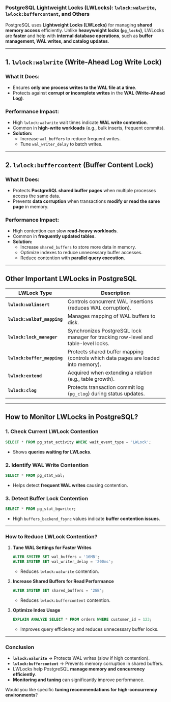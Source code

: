 ### **PostgreSQL Lightweight Locks (LWLocks): `lwlock:walwrite`, `lwlock:buffercontent`, and Others**  
PostgreSQL uses **Lightweight Locks (LWLocks)** for managing **shared memory access** efficiently. Unlike **heavyweight locks (`pg_locks`)**, LWLocks are **faster** and help with **internal database operations**, such as **buffer management, WAL writes, and catalog updates**.

---

## **1. `lwlock:walwrite` (Write-Ahead Log Write Lock)**
### **What It Does:**  
- Ensures **only one process writes to the WAL file at a time**.  
- Protects against **corrupt or incomplete writes** in the **WAL (Write-Ahead Log)**.  

### **Performance Impact:**  
- High `lwlock:walwrite` wait times indicate **WAL write contention**.  
- Common in **high-write workloads** (e.g., bulk inserts, frequent commits).  
- **Solution:**
  - Increase `wal_buffers` to reduce frequent writes.
  - Tune `wal_writer_delay` to batch writes.

---

## **2. `lwlock:buffercontent` (Buffer Content Lock)**
### **What It Does:**  
- Protects **PostgreSQL shared buffer pages** when multiple processes access the same data.  
- Prevents **data corruption** when transactions **modify or read the same page** in memory.  

### **Performance Impact:**  
- High contention can slow **read-heavy workloads**.
- Common in **frequently updated tables**.
- **Solution:**
  - Increase `shared_buffers` to store more data in memory.
  - Optimize indexes to reduce unnecessary buffer accesses.
  - Reduce contention with **parallel query execution**.

---

## **Other Important LWLocks in PostgreSQL**
| **LWLock Type**            | **Description** |
|----------------------------|----------------|
| **`lwlock:walinsert`**     | Controls concurrent WAL insertions (reduces WAL corruption). |
| **`lwlock:walbuf_mapping`**| Manages mapping of WAL buffers to disk. |
| **`lwlock:lock_manager`**  | Synchronizes PostgreSQL lock manager for tracking row-level and table-level locks. |
| **`lwlock:buffer_mapping`**| Protects shared buffer mapping (controls which data pages are loaded into memory). |
| **`lwlock:extend`**        | Acquired when extending a relation (e.g., table growth). |
| **`lwlock:clog`**          | Protects transaction commit log (`pg_clog`) during status updates. |

---

## **How to Monitor LWLocks in PostgreSQL?**
### **1. Check Current LWLock Contention**
```sql
SELECT * FROM pg_stat_activity WHERE wait_event_type = 'LWLock';
```
- Shows **queries waiting for LWLocks**.

### **2. Identify WAL Write Contention**
```sql
SELECT * FROM pg_stat_wal;
```
- Helps detect **frequent WAL writes** causing contention.

### **3. Detect Buffer Lock Contention**
```sql
SELECT * FROM pg_stat_bgwriter;
```
- High `buffers_backend_fsync` values indicate **buffer contention issues**.

---

### **How to Reduce LWLock Contention?**
1. **Tune WAL Settings for Faster Writes**
   ```sql
   ALTER SYSTEM SET wal_buffers = '16MB';
   ALTER SYSTEM SET wal_writer_delay = '200ms';
   ```
   - Reduces `lwlock:walwrite` contention.

2. **Increase Shared Buffers for Read Performance**
   ```sql
   ALTER SYSTEM SET shared_buffers = '2GB';
   ```
   - Reduces `lwlock:buffercontent` contention.

3. **Optimize Index Usage**
   ```sql
   EXPLAIN ANALYZE SELECT * FROM orders WHERE customer_id = 123;
   ```
   - Improves query efficiency and reduces unnecessary buffer locks.

---

### **Conclusion**
- **`lwlock:walwrite`** → Protects WAL writes (slow if high contention).  
- **`lwlock:buffercontent`** → Prevents memory corruption in shared buffers.  
- LWLocks help PostgreSQL **manage memory and concurrency efficiently**.  
- **Monitoring and tuning** can significantly improve performance.  

Would you like specific **tuning recommendations for high-concurrency environments**?